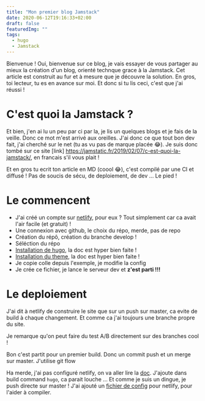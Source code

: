 ```yaml
---
title: "Mon premier blog Jamstack"
date: 2020-06-12T19:16:33+02:00
draft: false
featuredImg: ""
tags: 
  - hugo
  - Jamstack
---
```


Bienvenue !
Oui, bienvenue sur ce blog, je vais essayer de vous partager 
au mieux la création d'un blog, orienté technque grace à la Jamstack.
Cet article est construit au fur et à mesure que je découvre la solution.
En gros, toi lecteur, tu es en avance sur moi. Et donc si tu lis ceci, c'est que j'ai réussi !

# C'est quoi la Jamstack ?

Et bien, j'en ai lu un peu par ci par la, je lis un quelques blogs et je fais de la veille.
Donc ce mot m'est arrivé aux oreilles. J'ai donc ce que tout bon dev fait, j'ai cherché sur le net
(tu as vu pas de marque placée :joy:). Je suis donc tombé sur ce site [link] https://jamstatic.fr/2019/02/07/c-est-quoi-la-jamstack/,
en francais s'il vous plait !

Et en gros tu ecrit ton article en MD (coool :joy:), c'est compilé par une CI et diffusé !
Pas de soucis de sécu, de deploiement, de dev ... Le pied !

# Le commencent

- J'ai créé un compte sur [netlify](https://www.netlify.com/), pour eux ? Tout simplement car ca avait l'air facile (et gratuit) !
- Une connexion avec github, le choix du répo, merde, pas de repo
- Création du répô, création du branche develop !
- Séléction du répo
- [Installation de hugo](https://gohugo.io/getting-started/installing/), la doc est hyper bien faite !
- [Installation du theme](https://github.com/Track3/hermit), la doc est hyper bien faite !
- Je copie colle depuis l'exemple, je modifie la config
- Je crée ce fichier, je lance le serveur dev et **z'est parti !!!**

# Le deploiement

J'ai dit à netlify de construire le site que sur un push sur master, ca evite de build à chaque changement.
Et comme ca j'ai toujours une branche propre du site.

Je remarque qu'on peut faire du test A/B directement sur des branches cool !

Bon c'est partit pour un premier build. Donc un commit push et un merge sur master.
J'utilise git flow 

Ha merde, j'ai pas configuré netlify, on va aller lire la [doc](https://gohugo.io/hosting-and-deployment/hosting-on-netlify/).
J'ajoute dans build command `hugo`, ca parait louche ... Et comme je suis un dingue, je push directe sur master !
J'ai ajouté un [fichier de config](https://gohugo.io/hosting-and-deployment/hosting-on-netlify/) pour netlify, pour l'aider à compiler.
